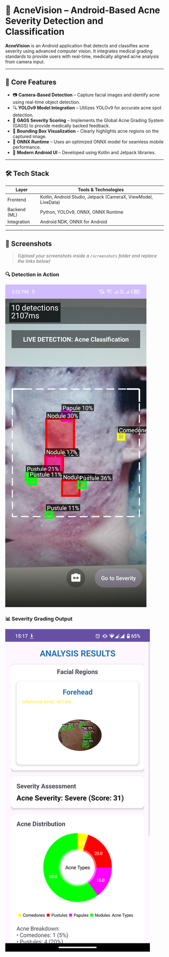 # 🤖 AcneVision – Android-Based Acne Severity Detection and Classification

**AcneVision** is an Android application that detects and classifies acne severity using advanced computer vision. 
It integrates medical grading standards to provide users with real-time, medically aligned acne analysis from camera input.

---

## 🧠 Core Features

- 📷 **Camera-Based Detection** – Capture facial images and identify acne using real-time object detection.
- 🔍 **YOLOv9 Model Integration** – Utilizes YOLOv9 for accurate acne spot detection.
- 🧪 **GAGS Severity Scoring** – Implements the Global Acne Grading System (GAGS) to provide medically backed feedback.
- 🔲 **Bounding Box Visualization** – Clearly highlights acne regions on the captured image.
- 🔄 **ONNX Runtime** – Uses an optimized ONNX model for seamless mobile performance.
- 📱 **Modern Android UI** – Developed using Kotlin and Jetpack libraries.

---

## 🛠️ Tech Stack

| Layer        | Tools & Technologies                      |
|--------------|--------------------------------------------|
| Frontend     | Kotlin, Android Studio, Jetpack (CameraX, ViewModel, LiveData) |
| Backend (ML) | Python, YOLOv9, ONNX, ONNX Runtime         |
| Integration  | Android NDK, ONNX for Android              |

---

## 📸 Screenshots

> *(Upload your screenshots inside a `/screenshots` folder and replace the links below)*

### 🔍 Detection in Action  
![Detection View](./screenshots/realtime_scan.jpg)

### 📊 Severity Grading Output  
![Severity Output](./screenshots/gags_result.png)

